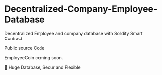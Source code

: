 # Decentralized-Company-Employee-Database
Decentralized Employee and company database with Solidity Smart Contract

Public source Code

EmployeeCoin coming soon.

:green_heart: Huge Database, Secur and Flexible

